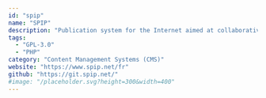 ```yaml
---
id: "spip"
name: "SPIP"
description: "Publication system for the Internet aimed at collaborative work, multilingual environments, and simplicity of use for web authors."
tags:
  - "GPL-3.0"
  - "PHP"
category: "Content Management Systems (CMS)"
website: "https://www.spip.net/fr"
github: "https://git.spip.net/"
#image: "/placeholder.svg?height=300&width=400"
---
```



